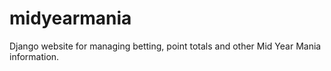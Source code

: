 # midyearmania
Django website for managing betting, point totals and other Mid Year Mania information.
